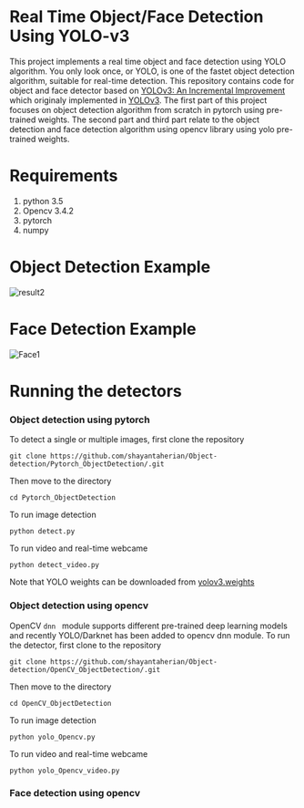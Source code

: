 # Real Time Object/Face Detection Using YOLO-v3 
This project implements a real time object and face detection using YOLO algorithm. You only look once, or YOLO, is one of the fastet object detection algorithm, suitable for real-time detection. This repository contains code for object and face detector based on [YOLOv3: An Incremental Improvement](https://pjreddie.com/media/files/papers/YOLOv3.pdf) which originaly implemented in [YOLOv3](https://github.com/pjreddie/darknet). The first part of this project focuses on object detection algorithm from scratch in pytorch using pre-trained weights. The second part and third part relate to the object detection and face detection algorithm using opencv library using yolo pre-trained weights.
# Requirements
1. python 3.5
2. Opencv 3.4.2
3. pytorch
4. numpy
# Object Detection Example 
![result2](https://user-images.githubusercontent.com/51369142/85570975-b1bca280-b62b-11ea-889d-8e5a406ce775.jpg)
# Face Detection Example 
![Face1](https://user-images.githubusercontent.com/51369142/85573505-ddd92300-b62d-11ea-8597-ace58f6fb7cc.jpg)
# Running the detectors
### Object detection using pytorch
To detect a single or multiple images, first clone the repository 

`
git clone https://github.com/shayantaherian/Object-detection/Pytorch_ObjectDetection/.git
`

Then move to the directory


`
cd Pytorch_ObjectDetection
`

To run image detection

`
python detect.py
`

To run video and real-time webcame

`
python detect_video.py
`

Note that YOLO weights can be downloaded from [yolov3.weights](https://pjreddie.com/darknet/yolo/)

### Object detection using opencv
OpenCV `dnn ` module supports different pre-trained deep learning models and recently YOLO/Darknet has been added to opencv dnn module. To run the detector, first clone to the repository

`
git clone https://github.com/shayantaherian/Object-detection/OpenCV_ObjectDetection/.git
`

Then move to the directory

`
cd OpenCV_ObjectDetection
`

To run image detection

`
python yolo_Opencv.py
`

To run video and real-time webcame

`
python yolo_Opencv_video.py
`
### Face detection using opencv

